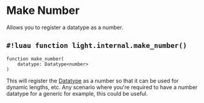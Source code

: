 # Make Number

Allows you to register a datatype as a number.

## `#!luau function light.internal.make_number()`

```luau title='<!-- client --> <!-- server --> <!-- shared --> <!-- experimental --> <!-- sync --> <!-- internal -->'
function make_number(
    datatype: Datatype<number>
)
```

This will register the [Datatype](../../datatypes/index.md) as a number so that it can be used for dynamic lengths, etc.
Any scenario where you're required to have a number datatype for a generic for example, this could be useful.
